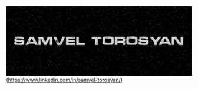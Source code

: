 ![Header](https://github.com/samveltorosyanpy/samveltorosyanpy/blob/master/assets/Header.png)(https://www.linkedin.com/in/samvel-torosyan/)
